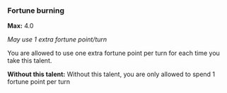 
### Fortune burning
**Max:** 4.0

_May use 1 extra fortune point/turn_

You are allowed to use one extra fortune point per turn for each time you take this talent.

**Without this talent:**
Without this talent, you are only allowed to spend 1 fortune point per turn
